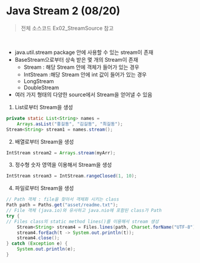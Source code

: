 # Java Stream 2 (08/20)

> 전체 소스코드 Ex02_StreamSource 참고

<br>

* java.util.stream package 안에 사용할 수 있는 stream이 존재
 * BaseStream으로부터 상속 받은 몇 개의 Stream이 존재
    * Stream : 해당 Stream 안에 객체가 들어가 있는 경우
    * IntStream :해당 Stream 안에 int 값이 들어가 있는 경우
    * LongStream
    * DoubleStream
 * 여러 가지 형태의 다양한 source에서 Stream을 얻어낼 수 있음

1.  List로부터 Stream을 생성

``` java
private static List<String> names = 
    Arrays.asList("홍길동", "김길동", "최길동");
Stream<String> stream1 = names.stream();
```

2. 배열로부터 Stream을 생성

``` java
IntStream stream2 = Arrays.stream(myArr);
```

3. 정수형 숫자 영역을 이용해서 Stream을 생성

``` java
IntStream stream3 = IntStream.rangeClosed(1, 10);
```

4.  파일로부터 Stream을 생성

``` java
// Path 객체 : file을 찾아서 객체화 시키는 class
Path path = Paths.get("asset/readme.txt");
// File 객체 (java.io)와 유사하고 java.nio에 포함된 class가 Path
try {
// Files class의 static method lines()를 이용해서 stream 생성
    Stream<String> stream4 = Files.lines(path, Charset.forName("UTF-8"));
    stream4.forEach(t -> System.out.println(t));
    stream4.close();
} catch (Exception e) {
    System.out.println(e);
}
```


